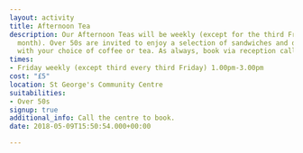 ```yaml
---
layout: activity
title: Afternoon Tea
description: Our Afternoon Teas will be weekly (except for the third Friday of the
  month). Over 50s are invited to enjoy a selection of sandwiches and delicious cakes
  with your choice of coffee or tea. As always, book via reception calling 01924 369631.
times:
- Friday weekly (except third every third Friday) 1.00pm-3.00pm
cost: "£5"
location: St George's Community Centre
suitabilities:
- Over 50s
signup: true
additional_info: Call the centre to book.
date: 2018-05-09T15:50:54.000+00:00

---
```

